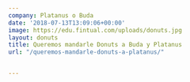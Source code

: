 ```yaml
---
company: Platanus o Buda
date: '2018-07-13T13:09:06+00:00'
image: https://edu.fintual.com/uploads/donuts.jpg
layout: donuts
title: Queremos mandarle Donuts a Buda y Platanus
url: "/queremos-mandarle-donuts-a-platanus/"


---
```

